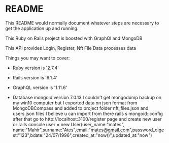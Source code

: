 # README

This README would normally document whatever steps are necessary to get the
application up and running.

This Ruby on Rails project is boosted with GraphQl and MongoDB

This API provides Login, Register, Nft File Data processes data

Things you may want to cover:

- Ruby version is '2.7.4'

- Rails version is '6.1.4'

- GraphQL version is '1.11.6'

- Database mongoid version 7.0.13
  I couldn't get mongodump backup on my win10 computer but I exported data on json format from MongoDBCompass and added to project folder nft_files.json and users.json files I believe u can import from there
  rails s mongoid::config
  after that go to http://localhost:3100/register page and create new user
  or
  rails console
  user = new User(user_name:"mates", name:"Mahir",surname:"Ates",email:"mates@gmail.com",password_digest:"123",bdate:"24/07/1996",created_at:"now()",updated_at:"now")
